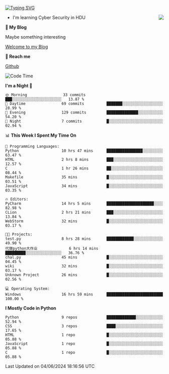 [![Typing SVG](https://readme-typing-svg.herokuapp.com?font=Fira+Code&pause=1000&random=false&width=450&height=60&lines=Hello+%F0%9F%91%8B%F0%9F%8F%BB;I'm+JBNRZ)](https://git.io/typing-svg)

<a href="#">
  <img align="right" src="https://github-readme-stats.vercel.app/api?username=JBNRZ&show_icons=true&bg_color=15,f2f7fd,E0EAFC" />
</a>

- I'm learning Cyber Security in HDU

 **🌱 My Blog**

Maybe something interesting

[Welcome to my Blog](https://jbnrz.com.cn/)

 **💬 Reach me** 

[Github](https://github.com/JBNRZ)


<!--START_SECTION:waka-->
![Code Time](http://img.shields.io/badge/Code%20Time-525%20hrs%2056%20mins-blue)

**I'm a Night 🦉** 

```text
🌞 Morning                33 commits          ███░░░░░░░░░░░░░░░░░░░░░░   13.87 % 
🌆 Daytime                69 commits          ███████░░░░░░░░░░░░░░░░░░   28.99 % 
🌃 Evening                129 commits         ██████████████░░░░░░░░░░░   54.20 % 
🌙 Night                  7 commits           █░░░░░░░░░░░░░░░░░░░░░░░░   02.94 % 
```


📊 **This Week I Spent My Time On** 

```text
💬 Programming Languages: 
Python                   10 hrs 47 mins      ████████████████░░░░░░░░░   63.47 % 
HTML                     2 hrs 8 mins        ███░░░░░░░░░░░░░░░░░░░░░░   12.57 % 
C                        1 hr 26 mins        ██░░░░░░░░░░░░░░░░░░░░░░░   08.44 % 
Makefile                 35 mins             █░░░░░░░░░░░░░░░░░░░░░░░░   03.51 % 
JavaScript               34 mins             █░░░░░░░░░░░░░░░░░░░░░░░░   03.35 % 

🔥 Editors: 
PyCharm                  14 hrs 5 mins       █████████████████████░░░░   82.98 % 
CLion                    2 hrs 21 mins       ███░░░░░░░░░░░░░░░░░░░░░░   13.84 % 
WebStorm                 32 mins             █░░░░░░░░░░░░░░░░░░░░░░░░   03.17 % 

🐱‍💻 Projects: 
test.py                  8 hrs 28 mins       ████████████░░░░░░░░░░░░░   49.90 % 
代做python大作业              6 hrs 14 mins       █████████░░░░░░░░░░░░░░░░   36.76 % 
chal.py                  45 mins             █░░░░░░░░░░░░░░░░░░░░░░░░   04.45 % 
wiki                     32 mins             █░░░░░░░░░░░░░░░░░░░░░░░░   03.17 % 
Unknown Project          26 mins             █░░░░░░░░░░░░░░░░░░░░░░░░   02.56 % 

💻 Operating System: 
Windows                  16 hrs 59 mins      █████████████████████████   100.00 % 
```

**I Mostly Code in Python** 

```text
Python                   9 repos             █████████████░░░░░░░░░░░░   52.94 % 
CSS                      3 repos             ████░░░░░░░░░░░░░░░░░░░░░   17.65 % 
HTML                     1 repo              █░░░░░░░░░░░░░░░░░░░░░░░░   05.88 % 
JavaScript               1 repo              █░░░░░░░░░░░░░░░░░░░░░░░░   05.88 % 
C                        1 repo              █░░░░░░░░░░░░░░░░░░░░░░░░   05.88 % 
```




 Last Updated on 04/06/2024 18:16:56 UTC
<!--END_SECTION:waka-->
